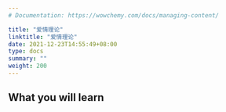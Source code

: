 ```yaml
---
# Documentation: https://wowchemy.com/docs/managing-content/

title: "爱情理论"
linktitle: "爱情理论"
date: 2021-12-23T14:55:49+08:00
type: docs
summary: ""
weight: 200
---
```


<!--more-->

## What you will learn

